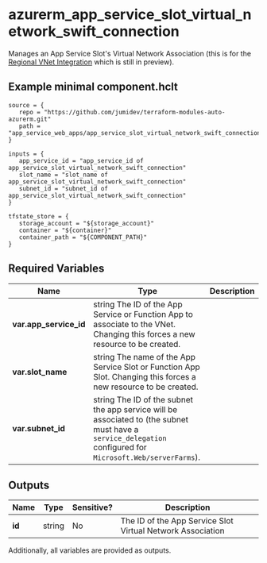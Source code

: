 # azurerm_app_service_slot_virtual_network_swift_connection

Manages an App Service Slot's Virtual Network Association (this is for the [Regional VNet Integration](https://docs.microsoft.com/azure/app-service/web-sites-integrate-with-vnet#regional-vnet-integration) which is still in preview).

## Example minimal component.hclt

```hcl
source = {
   repo = "https://github.com/jumidev/terraform-modules-auto-azurerm.git" 
   path = "app_service_web_apps/app_service_slot_virtual_network_swift_connection" 
}

inputs = {
   app_service_id = "app_service_id of app_service_slot_virtual_network_swift_connection" 
   slot_name = "slot_name of app_service_slot_virtual_network_swift_connection" 
   subnet_id = "subnet_id of app_service_slot_virtual_network_swift_connection" 
}

tfstate_store = {
   storage_account = "${storage_account}" 
   container = "${container}" 
   container_path = "${COMPONENT_PATH}" 
}

```

## Required Variables

| Name | Type |  Description |
| ---- | --------- |  ----------- |
| **var.app_service_id** | string  The ID of the App Service or Function App to associate to the VNet. Changing this forces a new resource to be created. | 
| **var.slot_name** | string  The name of the App Service Slot or Function App Slot. Changing this forces a new resource to be created. | 
| **var.subnet_id** | string  The ID of the subnet the app service will be associated to (the subnet must have a `service_delegation` configured for `Microsoft.Web/serverFarms`). | 



## Outputs

| Name | Type | Sensitive? | Description |
| ---- | ---- | --------- | --------- |
| **id** | string | No  | The ID of the App Service Slot Virtual Network Association | 

Additionally, all variables are provided as outputs.
